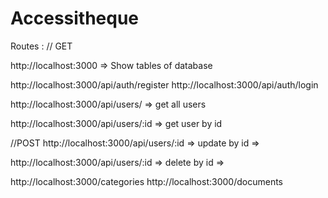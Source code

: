 # Accessitheque
Routes : 
// GET

http://localhost:3000 => Show tables of database

http://localhost:3000/api/auth/register
http://localhost:3000/api/auth/login

http://localhost:3000/api/users/ => get all users

http://localhost:3000/api/users/:id => get user by id

//POST
http://localhost:3000/api/users/:id => update by id => 

http://localhost:3000/api/users/:id => delete by id =>

http://localhost:3000/categories
http://localhost:3000/documents